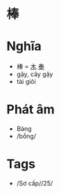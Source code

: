 # 棒

# Nghĩa
* 棒 = [木](木.md) [奉](奉.md)
* gậy, cây gậy
* tài giỏi

# Phát âm
* Bàng
*  /bổng/

# Tags
* /Sơ cấp//25/

<script>window.HANZI_FIELD='棒';</script>
